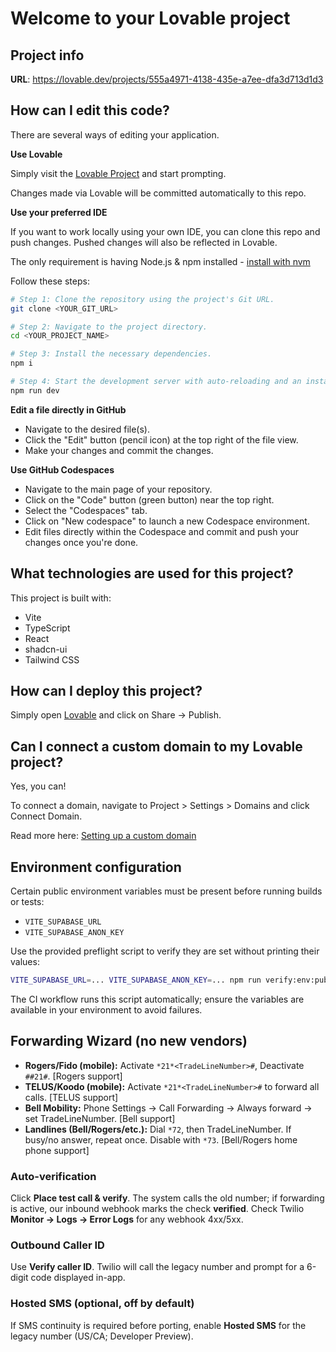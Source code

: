# Welcome to your Lovable project

## Project info

**URL**: https://lovable.dev/projects/555a4971-4138-435e-a7ee-dfa3d713d1d3

## How can I edit this code?

There are several ways of editing your application.

**Use Lovable**

Simply visit the [Lovable Project](https://lovable.dev/projects/555a4971-4138-435e-a7ee-dfa3d713d1d3) and start prompting.

Changes made via Lovable will be committed automatically to this repo.

**Use your preferred IDE**

If you want to work locally using your own IDE, you can clone this repo and push changes. Pushed changes will also be reflected in Lovable.

The only requirement is having Node.js & npm installed - [install with nvm](https://github.com/nvm-sh/nvm#installing-and-updating)

Follow these steps:

```sh
# Step 1: Clone the repository using the project's Git URL.
git clone <YOUR_GIT_URL>

# Step 2: Navigate to the project directory.
cd <YOUR_PROJECT_NAME>

# Step 3: Install the necessary dependencies.
npm i

# Step 4: Start the development server with auto-reloading and an instant preview.
npm run dev
```

**Edit a file directly in GitHub**

- Navigate to the desired file(s).
- Click the "Edit" button (pencil icon) at the top right of the file view.
- Make your changes and commit the changes.

**Use GitHub Codespaces**

- Navigate to the main page of your repository.
- Click on the "Code" button (green button) near the top right.
- Select the "Codespaces" tab.
- Click on "New codespace" to launch a new Codespace environment.
- Edit files directly within the Codespace and commit and push your changes once you're done.

## What technologies are used for this project?

This project is built with:

- Vite
- TypeScript
- React
- shadcn-ui
- Tailwind CSS

## How can I deploy this project?

Simply open [Lovable](https://lovable.dev/projects/555a4971-4138-435e-a7ee-dfa3d713d1d3) and click on Share -> Publish.

## Can I connect a custom domain to my Lovable project?

Yes, you can!

To connect a domain, navigate to Project > Settings > Domains and click Connect Domain.

Read more here: [Setting up a custom domain](https://docs.lovable.dev/features/custom-domain#custom-domain)

## Environment configuration

Certain public environment variables must be present before running builds or tests:

- `VITE_SUPABASE_URL`
- `VITE_SUPABASE_ANON_KEY`

Use the provided preflight script to verify they are set without printing their values:

```sh
VITE_SUPABASE_URL=... VITE_SUPABASE_ANON_KEY=... npm run verify:env:public
```

The CI workflow runs this script automatically; ensure the variables are available in your environment to avoid failures.


## Forwarding Wizard (no new vendors)

- **Rogers/Fido (mobile):** Activate `*21*<TradeLineNumber>#`, Deactivate `##21#`. [Rogers support]
- **TELUS/Koodo (mobile):** Activate `*21*<TradeLineNumber>#` to forward all calls. [TELUS support]
- **Bell Mobility:** Phone Settings → Call Forwarding → Always forward → set TradeLineNumber. [Bell support]
- **Landlines (Bell/Rogers/etc.):** Dial `*72`, then TradeLineNumber. If busy/no answer, repeat once. Disable with `*73`. [Bell/Rogers home phone support]

### Auto-verification
Click **Place test call & verify**. The system calls the old number; if forwarding is active, our inbound webhook marks the check **verified**. Check Twilio **Monitor → Logs → Error Logs** for any webhook 4xx/5xx.

### Outbound Caller ID
Use **Verify caller ID**. Twilio will call the legacy number and prompt for a 6-digit code displayed in-app.

### Hosted SMS (optional, off by default)
If SMS continuity is required before porting, enable **Hosted SMS** for the legacy number (US/CA; Developer Preview).
